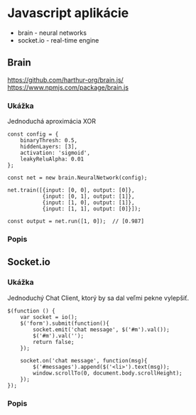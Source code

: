 # Javascript aplikácie

- brain - neural networks 
- socket.io - real-time engine

## Brain
https://github.com/harthur-org/brain.js/
https://www.npmjs.com/package/brain.js

### Ukážka
Jednoduchá aproximácia XOR

    const config = {
        binaryThresh: 0.5,
        hiddenLayers: [3],
        activation: 'sigmoid',
        leakyReluAlpha: 0.01
    };
    
    const net = new brain.NeuralNetwork(config);
    
    net.train([{input: [0, 0], output: [0]},
               {input: [0, 1], output: [1]},
               {input: [1, 0], output: [1]},
               {input: [1, 1], output: [0]}]);
    
    const output = net.run([1, 0]);  // [0.987]

### Popis

## Socket.io

### Ukážka
Jednoduchý Chat Client, ktorý by sa dal veľmi pekne vylepšiť.

    $(function () {
	    var socket = io();
	    $('form').submit(function(){
		    socket.emit('chat message', $('#m').val());
		    $('#m').val('');
		    return false;
	    });
    
	    socket.on('chat message', function(msg){
		    $('#messages').append($('<li>').text(msg));
		    window.scrollTo(0, document.body.scrollHeight);
	    });
    });

### Popis


